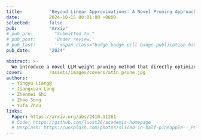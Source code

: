 ```yaml
---
title:          "Beyond Linear Approximations: A Novel Pruning Approach for Attention Matrix"
date:           2024-10-15 00:01:00 +0800
selected:       false
pub:            "Arxiv"
# pub_pre:        "Submitted to "
# pub_post:       'Under review.'
# pub_last:       ' <span class="badge badge-pill badge-publication badge-success">Spotlight</span>'
pub_date:       "2024"

abstract: >-
  We introduce a novel LLM weight pruning method that directly optimizes the approximation of the non-linear attention matrix—with theoretical convergence guarantees—effectively reducing computational costs while maintaining model performance, thus enabling efficient deployment on resource-constrained devices.
cover:          /assets/images/covers/attn_prune.jpg
authors:
  - Yingyu Liang@
  - Jiangxuan Long
  - Zhenmei Shi
  - Zhao Song
  - Yufa Zhou
links:
  Paper: https://arxiv.org/abs/2410.11261
  # Code: https://github.com/luost26/academic-homepage
  # Unsplash: https://unsplash.com/photos/sliced-in-half-pineapple--_PLJZmHZzk
---
```

